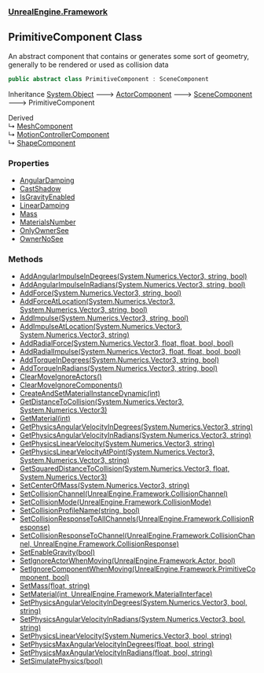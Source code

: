 ### [UnrealEngine.Framework](./UnrealEngine-Framework.md 'UnrealEngine.Framework')
## PrimitiveComponent Class
An abstract component that contains or generates some sort of geometry, generally to be rendered or used as collision data  
```csharp
public abstract class PrimitiveComponent : SceneComponent
```
Inheritance [System.Object](https://docs.microsoft.com/en-us/dotnet/api/System.Object 'System.Object') &#129106; [ActorComponent](./ActorComponent.md 'UnrealEngine.Framework.ActorComponent') &#129106; [SceneComponent](./SceneComponent.md 'UnrealEngine.Framework.SceneComponent') &#129106; PrimitiveComponent  

Derived  
&#8627; [MeshComponent](./MeshComponent.md 'UnrealEngine.Framework.MeshComponent')  
&#8627; [MotionControllerComponent](./MotionControllerComponent.md 'UnrealEngine.Framework.MotionControllerComponent')  
&#8627; [ShapeComponent](./ShapeComponent.md 'UnrealEngine.Framework.ShapeComponent')  
### Properties
- [AngularDamping](./PrimitiveComponent-AngularDamping.md 'UnrealEngine.Framework.PrimitiveComponent.AngularDamping')
- [CastShadow](./PrimitiveComponent-CastShadow.md 'UnrealEngine.Framework.PrimitiveComponent.CastShadow')
- [IsGravityEnabled](./PrimitiveComponent-IsGravityEnabled.md 'UnrealEngine.Framework.PrimitiveComponent.IsGravityEnabled')
- [LinearDamping](./PrimitiveComponent-LinearDamping.md 'UnrealEngine.Framework.PrimitiveComponent.LinearDamping')
- [Mass](./PrimitiveComponent-Mass.md 'UnrealEngine.Framework.PrimitiveComponent.Mass')
- [MaterialsNumber](./PrimitiveComponent-MaterialsNumber.md 'UnrealEngine.Framework.PrimitiveComponent.MaterialsNumber')
- [OnlyOwnerSee](./PrimitiveComponent-OnlyOwnerSee.md 'UnrealEngine.Framework.PrimitiveComponent.OnlyOwnerSee')
- [OwnerNoSee](./PrimitiveComponent-OwnerNoSee.md 'UnrealEngine.Framework.PrimitiveComponent.OwnerNoSee')
### Methods
- [AddAngularImpulseInDegrees(System.Numerics.Vector3, string, bool)](./PrimitiveComponent-AddAngularImpulseInDegrees(Vector3_string_bool).md 'UnrealEngine.Framework.PrimitiveComponent.AddAngularImpulseInDegrees(System.Numerics.Vector3, string, bool)')
- [AddAngularImpulseInRadians(System.Numerics.Vector3, string, bool)](./PrimitiveComponent-AddAngularImpulseInRadians(Vector3_string_bool).md 'UnrealEngine.Framework.PrimitiveComponent.AddAngularImpulseInRadians(System.Numerics.Vector3, string, bool)')
- [AddForce(System.Numerics.Vector3, string, bool)](./PrimitiveComponent-AddForce(Vector3_string_bool).md 'UnrealEngine.Framework.PrimitiveComponent.AddForce(System.Numerics.Vector3, string, bool)')
- [AddForceAtLocation(System.Numerics.Vector3, System.Numerics.Vector3, string, bool)](./PrimitiveComponent-AddForceAtLocation(Vector3_Vector3_string_bool).md 'UnrealEngine.Framework.PrimitiveComponent.AddForceAtLocation(System.Numerics.Vector3, System.Numerics.Vector3, string, bool)')
- [AddImpulse(System.Numerics.Vector3, string, bool)](./PrimitiveComponent-AddImpulse(Vector3_string_bool).md 'UnrealEngine.Framework.PrimitiveComponent.AddImpulse(System.Numerics.Vector3, string, bool)')
- [AddImpulseAtLocation(System.Numerics.Vector3, System.Numerics.Vector3, string)](./PrimitiveComponent-AddImpulseAtLocation(Vector3_Vector3_string).md 'UnrealEngine.Framework.PrimitiveComponent.AddImpulseAtLocation(System.Numerics.Vector3, System.Numerics.Vector3, string)')
- [AddRadialForce(System.Numerics.Vector3, float, float, bool, bool)](./PrimitiveComponent-AddRadialForce(Vector3_float_float_bool_bool).md 'UnrealEngine.Framework.PrimitiveComponent.AddRadialForce(System.Numerics.Vector3, float, float, bool, bool)')
- [AddRadialImpulse(System.Numerics.Vector3, float, float, bool, bool)](./PrimitiveComponent-AddRadialImpulse(Vector3_float_float_bool_bool).md 'UnrealEngine.Framework.PrimitiveComponent.AddRadialImpulse(System.Numerics.Vector3, float, float, bool, bool)')
- [AddTorqueInDegrees(System.Numerics.Vector3, string, bool)](./PrimitiveComponent-AddTorqueInDegrees(Vector3_string_bool).md 'UnrealEngine.Framework.PrimitiveComponent.AddTorqueInDegrees(System.Numerics.Vector3, string, bool)')
- [AddTorqueInRadians(System.Numerics.Vector3, string, bool)](./PrimitiveComponent-AddTorqueInRadians(Vector3_string_bool).md 'UnrealEngine.Framework.PrimitiveComponent.AddTorqueInRadians(System.Numerics.Vector3, string, bool)')
- [ClearMoveIgnoreActors()](./PrimitiveComponent-ClearMoveIgnoreActors().md 'UnrealEngine.Framework.PrimitiveComponent.ClearMoveIgnoreActors()')
- [ClearMoveIgnoreComponents()](./PrimitiveComponent-ClearMoveIgnoreComponents().md 'UnrealEngine.Framework.PrimitiveComponent.ClearMoveIgnoreComponents()')
- [CreateAndSetMaterialInstanceDynamic(int)](./PrimitiveComponent-CreateAndSetMaterialInstanceDynamic(int).md 'UnrealEngine.Framework.PrimitiveComponent.CreateAndSetMaterialInstanceDynamic(int)')
- [GetDistanceToCollision(System.Numerics.Vector3, System.Numerics.Vector3)](./PrimitiveComponent-GetDistanceToCollision(Vector3_Vector3).md 'UnrealEngine.Framework.PrimitiveComponent.GetDistanceToCollision(System.Numerics.Vector3, System.Numerics.Vector3)')
- [GetMaterial(int)](./PrimitiveComponent-GetMaterial(int).md 'UnrealEngine.Framework.PrimitiveComponent.GetMaterial(int)')
- [GetPhysicsAngularVelocityInDegrees(System.Numerics.Vector3, string)](./PrimitiveComponent-GetPhysicsAngularVelocityInDegrees(Vector3_string).md 'UnrealEngine.Framework.PrimitiveComponent.GetPhysicsAngularVelocityInDegrees(System.Numerics.Vector3, string)')
- [GetPhysicsAngularVelocityInRadians(System.Numerics.Vector3, string)](./PrimitiveComponent-GetPhysicsAngularVelocityInRadians(Vector3_string).md 'UnrealEngine.Framework.PrimitiveComponent.GetPhysicsAngularVelocityInRadians(System.Numerics.Vector3, string)')
- [GetPhysicsLinearVelocity(System.Numerics.Vector3, string)](./PrimitiveComponent-GetPhysicsLinearVelocity(Vector3_string).md 'UnrealEngine.Framework.PrimitiveComponent.GetPhysicsLinearVelocity(System.Numerics.Vector3, string)')
- [GetPhysicsLinearVelocityAtPoint(System.Numerics.Vector3, System.Numerics.Vector3, string)](./PrimitiveComponent-GetPhysicsLinearVelocityAtPoint(Vector3_Vector3_string).md 'UnrealEngine.Framework.PrimitiveComponent.GetPhysicsLinearVelocityAtPoint(System.Numerics.Vector3, System.Numerics.Vector3, string)')
- [GetSquaredDistanceToCollision(System.Numerics.Vector3, float, System.Numerics.Vector3)](./PrimitiveComponent-GetSquaredDistanceToCollision(Vector3_float_Vector3).md 'UnrealEngine.Framework.PrimitiveComponent.GetSquaredDistanceToCollision(System.Numerics.Vector3, float, System.Numerics.Vector3)')
- [SetCenterOfMass(System.Numerics.Vector3, string)](./PrimitiveComponent-SetCenterOfMass(Vector3_string).md 'UnrealEngine.Framework.PrimitiveComponent.SetCenterOfMass(System.Numerics.Vector3, string)')
- [SetCollisionChannel(UnrealEngine.Framework.CollisionChannel)](./PrimitiveComponent-SetCollisionChannel(CollisionChannel).md 'UnrealEngine.Framework.PrimitiveComponent.SetCollisionChannel(UnrealEngine.Framework.CollisionChannel)')
- [SetCollisionMode(UnrealEngine.Framework.CollisionMode)](./PrimitiveComponent-SetCollisionMode(CollisionMode).md 'UnrealEngine.Framework.PrimitiveComponent.SetCollisionMode(UnrealEngine.Framework.CollisionMode)')
- [SetCollisionProfileName(string, bool)](./PrimitiveComponent-SetCollisionProfileName(string_bool).md 'UnrealEngine.Framework.PrimitiveComponent.SetCollisionProfileName(string, bool)')
- [SetCollisionResponseToAllChannels(UnrealEngine.Framework.CollisionResponse)](./PrimitiveComponent-SetCollisionResponseToAllChannels(CollisionResponse).md 'UnrealEngine.Framework.PrimitiveComponent.SetCollisionResponseToAllChannels(UnrealEngine.Framework.CollisionResponse)')
- [SetCollisionResponseToChannel(UnrealEngine.Framework.CollisionChannel, UnrealEngine.Framework.CollisionResponse)](./PrimitiveComponent-SetCollisionResponseToChannel(CollisionChannel_CollisionResponse).md 'UnrealEngine.Framework.PrimitiveComponent.SetCollisionResponseToChannel(UnrealEngine.Framework.CollisionChannel, UnrealEngine.Framework.CollisionResponse)')
- [SetEnableGravity(bool)](./PrimitiveComponent-SetEnableGravity(bool).md 'UnrealEngine.Framework.PrimitiveComponent.SetEnableGravity(bool)')
- [SetIgnoreActorWhenMoving(UnrealEngine.Framework.Actor, bool)](./PrimitiveComponent-SetIgnoreActorWhenMoving(Actor_bool).md 'UnrealEngine.Framework.PrimitiveComponent.SetIgnoreActorWhenMoving(UnrealEngine.Framework.Actor, bool)')
- [SetIgnoreComponentWhenMoving(UnrealEngine.Framework.PrimitiveComponent, bool)](./PrimitiveComponent-SetIgnoreComponentWhenMoving(PrimitiveComponent_bool).md 'UnrealEngine.Framework.PrimitiveComponent.SetIgnoreComponentWhenMoving(UnrealEngine.Framework.PrimitiveComponent, bool)')
- [SetMass(float, string)](./PrimitiveComponent-SetMass(float_string).md 'UnrealEngine.Framework.PrimitiveComponent.SetMass(float, string)')
- [SetMaterial(int, UnrealEngine.Framework.MaterialInterface)](./PrimitiveComponent-SetMaterial(int_MaterialInterface).md 'UnrealEngine.Framework.PrimitiveComponent.SetMaterial(int, UnrealEngine.Framework.MaterialInterface)')
- [SetPhysicsAngularVelocityInDegrees(System.Numerics.Vector3, bool, string)](./PrimitiveComponent-SetPhysicsAngularVelocityInDegrees(Vector3_bool_string).md 'UnrealEngine.Framework.PrimitiveComponent.SetPhysicsAngularVelocityInDegrees(System.Numerics.Vector3, bool, string)')
- [SetPhysicsAngularVelocityInRadians(System.Numerics.Vector3, bool, string)](./PrimitiveComponent-SetPhysicsAngularVelocityInRadians(Vector3_bool_string).md 'UnrealEngine.Framework.PrimitiveComponent.SetPhysicsAngularVelocityInRadians(System.Numerics.Vector3, bool, string)')
- [SetPhysicsLinearVelocity(System.Numerics.Vector3, bool, string)](./PrimitiveComponent-SetPhysicsLinearVelocity(Vector3_bool_string).md 'UnrealEngine.Framework.PrimitiveComponent.SetPhysicsLinearVelocity(System.Numerics.Vector3, bool, string)')
- [SetPhysicsMaxAngularVelocityInDegrees(float, bool, string)](./PrimitiveComponent-SetPhysicsMaxAngularVelocityInDegrees(float_bool_string).md 'UnrealEngine.Framework.PrimitiveComponent.SetPhysicsMaxAngularVelocityInDegrees(float, bool, string)')
- [SetPhysicsMaxAngularVelocityInRadians(float, bool, string)](./PrimitiveComponent-SetPhysicsMaxAngularVelocityInRadians(float_bool_string).md 'UnrealEngine.Framework.PrimitiveComponent.SetPhysicsMaxAngularVelocityInRadians(float, bool, string)')
- [SetSimulatePhysics(bool)](./PrimitiveComponent-SetSimulatePhysics(bool).md 'UnrealEngine.Framework.PrimitiveComponent.SetSimulatePhysics(bool)')
